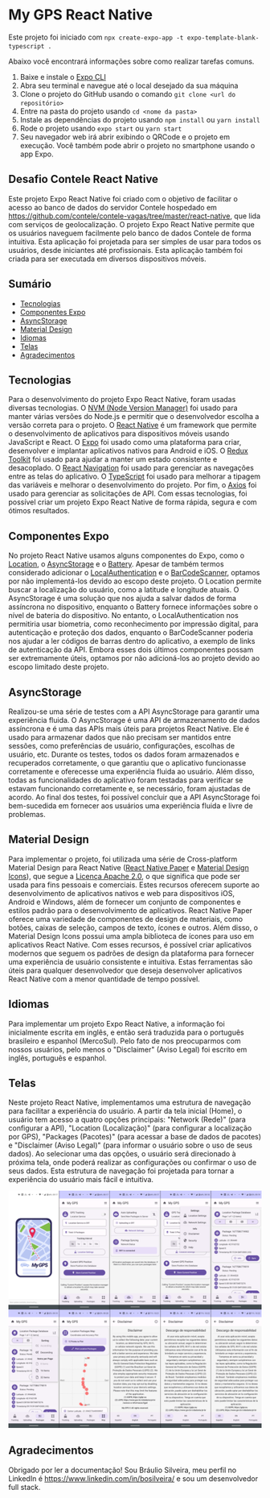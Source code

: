 # My GPS React Native

Este projeto foi iniciado com `npx create-expo-app -t expo-template-blank-typescript .`

Abaixo você encontrará informações sobre como realizar tarefas comuns.

1. Baixe e instale o [Expo CLI](https://docs.expo.io/versions/latest/workflow/expo-cli/)
2. Abra seu terminal e navegue até o local desejado da sua máquina
3. Clone o projeto do GitHub usando o comando `git clone <url do repositório>`
4. Entre na pasta do projeto usando `cd <nome da pasta>`
5. Instale as dependências do projeto usando `npm install` ou `yarn install`
6. Rode o projeto usando `expo start` ou `yarn start`
7. Seu navegador web irá abrir exibindo o QRCode e o projeto em execução. Você também pode abrir o projeto no smartphone usando o app Expo.

## Desafio Contele React Native

Este projeto Expo React Native foi criado com o objetivo de facilitar o acesso ao banco de dados do servidor Contele hospedado em https://github.com/contele/contele-vagas/tree/master/react-native, que lida com serviços de geolocalização. O projeto Expo React Native permite que os usuários naveguem facilmente pelo banco de dados Contele de forma intuitiva. Esta aplicação foi projetada para ser simples de usar para todos os usuários, desde iniciantes até profissionais. Esta aplicação também foi criada para ser executada em diversos dispositivos móveis.

## Sumário
* [Tecnologias](#tecnologias)
* [Componentes Expo](#componentes-expo)
* [AsyncStorage](#asyncstorage)
* [Material Design](#material-design)
* [Idiomas](#idiomas)
* [Telas](#telas)
* [Agradecimentos](*#agradecimentos)

## Tecnologias

Para o desenvolvimento do projeto Expo React Native, foram usadas diversas tecnologias. O [NVM (Node Version Manager)](https://github.com/nvm-sh/nvm) foi usado para manter várias versões do Node.js e permitir que o desenvolvedor escolha a versão correta para o projeto. O [React Native](https://reactnative.dev/docs/getting-started) é um framework que permite o desenvolvimento de aplicativos para dispositivos móveis usando JavaScript e React. O [Expo](https://docs.expo.io/) foi usado como uma plataforma para criar, desenvolver e implantar aplicativos nativos para Android e iOS. O [Redux Toolkit](https://redux-toolkit.js.org/) foi usado para ajudar a manter um estado consistente e desacoplado. O [React Navigation](https://reactnavigation.org/docs/) foi usado para gerenciar as navegações entre as telas do aplicativo. O [TypeScript](https://www.typescriptlang.org/docs/home.html) foi usado para melhorar a tipagem das variáveis e melhorar o desenvolvimento do projeto. Por fim, o [Axios](https://github.com/axios/axios) foi usado para gerenciar as solicitações de API. Com essas tecnologias, foi possível criar um projeto Expo React Native de forma rápida, segura e com ótimos resultados.


## Componentes Expo

No projeto React Native usamos alguns componentes do Expo, como o [Location](https://docs.expo.io/versions/latest/sdk/location/), o [AsyncStorage](https://docs.expo.io/versions/latest/sdk/async-storage/) e o [Battery](https://docs.expo.io/versions/latest/sdk/battery/). Apesar de também termos considerado adicionar o [LocalAuthentication](https://docs.expo.io/versions/latest/sdk/local-authentication/) e o [BarCodeScanner](https://docs.expo.io/versions/latest/sdk/bar-code-scanner/), optamos por não implementá-los devido ao escopo deste projeto.
O Location permite buscar a localização do usuário, como a latitude e longitude atuais. O AsyncStorage é uma solução que nos ajuda a salvar dados de forma assíncrona no dispositivo, enquanto o Battery fornece informações sobre o nível de bateria do dispositivo. No entanto, o LocalAuthentication nos permitiria usar biometria, como reconhecimento por impressão digital, para autenticação e proteção dos dados, enquanto o BarCodeScanner poderia nos ajudar a ler códigos de barras dentro do aplicativo, a exemplo de links de autenticação da API. Embora esses dois últimos componentes possam ser extremamente úteis, optamos por não adicioná-los ao projeto devido ao escopo limitado deste projeto.

## AsyncStorage

Realizou-se uma série de testes com a API AsyncStorage para garantir uma experiência fluida. O AsyncStorage é uma API de armazenamento de dados assíncrona e é uma das APIs mais úteis para projetos React Native. Ele é usado para armazenar dados que não precisam ser mantidos entre sessões, como preferências de usuário, configurações, escolhas de usuário, etc. Durante os testes, todos os dados foram armazenados e recuperados corretamente, o que garantiu que o aplicativo funcionasse corretamente e oferecesse uma experiência fluida ao usuário. Além disso, todas as funcionalidades do aplicativo foram testadas para verificar se estavam funcionando corretamente e, se necessário, foram ajustadas de acordo. Ao final dos testes, foi possível concluir que a API AsyncStorage foi bem-sucedida em fornecer aos usuários uma experiência fluida e livre de problemas.

## Material Design

Para implementar o projeto, foi utilizada uma série de Cross-platform Material Design para React Native ([React Native Paper](https://callstack.github.io/react-native-paper/) e [Material Design Icons](https://materialdesignicons.com/)), que segue a [Licença Apache 2.0](http://www.apache.org/licenses/LICENSE-2.0), o que significa que pode ser usada para fins pessoais e comerciais. Estes recursos oferecem suporte ao desenvolvimento de aplicativos nativos e web para dispositivos iOS, Android e Windows, além de fornecer um conjunto de componentes e estilos padrão para o desenvolvimento de aplicativos. React Native Paper oferece uma variedade de componentes de design de materiais, como botões, caixas de seleção, campos de texto, ícones e outros. Além disso, o Material Design Icons possui uma ampla biblioteca de ícones para uso em aplicativos React Native. Com esses recursos, é possível criar aplicativos modernos que seguem os padrões de design da plataforma para fornecer uma experiência de usuário consistente e intuitiva. Estas ferramentas são úteis para qualquer desenvolvedor que deseja desenvolver aplicativos React Native com a menor quantidade de tempo possível.

## Idiomas

Para implementar um projeto Expo React Native, a informação foi inicialmente escrita em inglês, e então será traduzida para o português brasileiro e espanhol (MercoSul). Pelo fato de nos preocuparmos com nossos usuários, pelo menos o "Disclaimer" (Aviso Legal) foi escrito em inglês, português e espanhol.

## Telas

Neste projeto React Native, implementamos uma estrutura de navegação para facilitar a experiência do usuário. A partir da tela inicial (Home), o usuário tem acesso a quatro opções principais: "Network (Rede)" (para configurar a API), "Location (Localização)" (para configurar a localização por GPS), "Packages (Pacotes)" (para acessar a base de dados de pacotes) e "Disclaimer (Aviso Legal)" (para informar o usuário sobre o uso de seus dados). Ao selecionar uma das opções, o usuário será direcionado à próxima tela, onde poderá realizar as configurações ou confirmar o uso de seus dados. Esta estrutura de navegação foi projetada para tornar a experiência do usuário mais fácil e intuitiva.

![telas](MyGPSTelas2.png)

## Agradecimentos

Obrigado por ler a documentação! Sou Bráulio Silveira, meu perfil no LinkedIn é https://www.linkedin.com/in/bosilveira/ e sou um desenvolvedor full stack.